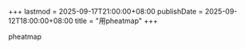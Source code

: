 +++
lastmod = 2025-09-17T21:00:00+08:00
publishDate = 2025-09-12T18:00:00+08:00
title = "用pheatmap"
+++

pheatmap
